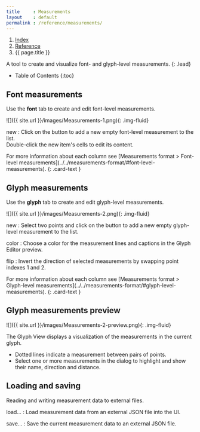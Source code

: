 ```yaml
---
title     : Measurements
layout    : default
permalink : /reference/measurements/
---
```


<nav aria-label="breadcrumb">
  <ol class="breadcrumb small">
    <li class="breadcrumb-item"><a href="{{ site.url }}">Index</a></li>
    <li class="breadcrumb-item"><a href="{{ site.url }}/reference">Reference</a></li>
    <li class="breadcrumb-item active" aria-current="page">{{ page.title }}</li>
  </ol>
</nav>

A tool to create and visualize font- and glyph-level measurements.
{: .lead}


* Table of Contents
{:toc}


Font measurements
-----------------

Use the **font** tab to create and edit font-level measurements.

![]({{ site.url }}/images/Measurements-1.png){: .img-fluid}

new
: Click on the button to add a new empty font-level measurement to the list.  
  Double-click the new item's cells to edit its content.

<div class="alert alert-primary" role="alert" markdown='1'>
For more information about each column see [Measurements format > Font-level measurements](../../measurements-format/#font-level-measurements).
{: .card-text }
</div>


Glyph measurements
------------------

Use the **glyph** tab to create and edit glyph-level measurements.

![]({{ site.url }}/images/Measurements-2.png){: .img-fluid}

new
: Select two points and click on the button to add a new empty glyph-level measurement to the list.

color
: Choose a color for the measurement lines and captions in the Glyph Editor preview.

flip
: Invert the direction of selected measurements by swapping point indexes 1 and 2.

<div class="alert alert-primary" role="alert" markdown='1'>
For more information about each column see [Measurements format > Glyph-level measurements](../../measurements-format/#glyph-level-measurements).
{: .card-text }
</div>


Glyph measurements preview
--------------------------

![]({{ site.url }}/images/Measurements-2-preview.png){: .img-fluid}

The Glyph View displays a visualization of the measurements in the current glyph.

- Dotted lines indicate a measurement between pairs of points.
- Select one or more measurements in the dialog to highlight and show their name, direction and distance.


Loading and saving
------------------

Reading and writing measurement data to external files.

load…
: Load measurement data from an external JSON file into the UI.

save…
: Save the current measurement data to an external JSON file.

